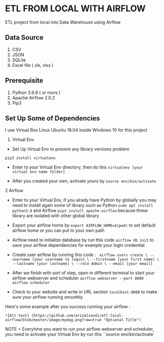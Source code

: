 # ETL FROM LOCAL WITH AIRFLOW

ETL project from local into Data Warehouse using Airflow

## Data Source
1. CSV
2. JSON
3. SQLite
4. Excel file ( xls, xlsx )

## Prerequisite
1. Python 3.6.9 ( or more )
2. Apache Airflow 2.0.2
3. Pip3

## Set Up Some of Dependencies
I use Virtual Box Linux Ubuntu 18.04 inside Windows 10 for this project

1. Virtual Env

- Set Up Virtual Env to prevent any library versions problem
 
`pip3 install virtualenv`

 - Enter to your Virtual Env directory, then do this `virtualenv [your virtual env name folder]`
 
 - After you created your own, activate yours by `source env/bin/activate`

 2 Airflow
 - Enter to your Virtual Env, if you alrady have Python by globally you may need to install again some of library such as Python `sudo apt install python3.8` and Airflow `pip3 install apache-airflow` because these library are isolated with other global library

 - Export your airflow home by `export AIRFLOW_HOME=$(pwd)` to set default airflow home or you can put to your own path
 
 - Airflow need to initialize database by run this code `airflow db init` to save your airflow dependencies for example your login credential

 - Create user airflow by running this code :
 `
 airflow users create \
 --username [your username to login] \
 --firstname [your first name] \
 --lastname [your lastname] \
 --role Admin \
 --email [your email]`
 
 - After we finish with sort of step, open in different terminal to start your airflow webserver and scheduler
 `airflow webserver --port 8080`
 `airflow scheduler`
 
 - Check to your website and write in URL section `localhost:8080` to make sure your airflow running smoothly
 
 Here's some example after you success running your airflow :

`![Alt text] (https://github.com/arizalsandi/etl-local-airflow/blob/master/image/mydag.png?raw=true "Optional Title")`
 
 NOTE = Everytime you want to run your airflow webserver and scheduler, you need to activate your Virtual Env by run this ``source env/bin/activate`


    
